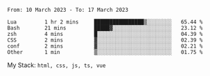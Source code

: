 <!--START_SECTION:waka-->

```text
From: 10 March 2023 - To: 17 March 2023

Lua         1 hr 2 mins     ████████████████▒░░░░░░░░   65.44 %
Bash        21 mins         █████▓░░░░░░░░░░░░░░░░░░░   23.12 %
zsh         4 mins          █░░░░░░░░░░░░░░░░░░░░░░░░   04.39 %
CSS         2 mins          ▓░░░░░░░░░░░░░░░░░░░░░░░░   02.39 %
conf        2 mins          ▓░░░░░░░░░░░░░░░░░░░░░░░░   02.21 %
Other       1 min           ▒░░░░░░░░░░░░░░░░░░░░░░░░   01.75 %
```

<!--END_SECTION:waka-->
My Stack: `html, css, js, ts, vue`
